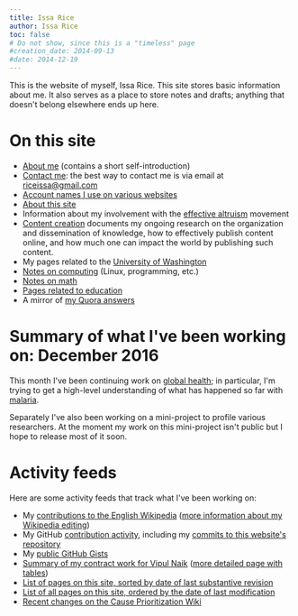 ```yaml
---
title: Issa Rice
author: Issa Rice
toc: false
# Do not show, since this is a "timeless" page
#creation_date: 2014-09-13
#date: 2014-12-19
---
```


This is the website of myself, Issa Rice.
This site stores basic information about me.
It also serves as a place to store notes and drafts; anything that doesn't
belong elsewhere ends up here.

# On this site

- [About me](about) (contains a short self-introduction)
- [Contact me](contact): the best way to contact me is via email at
  [riceissa@gmail.com][email]
- [Account names I use on various websites](account-names)
- [About this site](about-this-site)
- Information about my involvement with the [effective altruism]() movement
- [Content creation]() documents my ongoing research on the
  organization and dissemination of knowledge, how to effectively
  publish content online, and how much one can impact the world by
  publishing such content.
- My pages related to the [University of Washington](university-of-washington)
- [Notes on computing](computing) (Linux, programming, etc.)
- [Notes on math](math)
- [Pages related to education](education)
- A mirror of [my Quora answers]()

# Summary of what I've been working on: December 2016

This month I've been continuing work on [global
health](global-public-health-notes); in particular, I'm trying to get a
high-level understanding of what has happened so far with
[malaria](malaria-notes).

Separately I've also been working on a mini-project to profile various
researchers.
At the moment my work on this mini-project isn't public but I hope to release
most of it soon.

# Activity feeds

Here are some activity feeds that track what I've been working on:

* My [contributions to the English
  Wikipedia](https://en.wikipedia.org/wiki/Special:Contributions/Riceissa)
  ([more information about my Wikipedia editing](wikipedia))
* My GitHub [contribution activity](https://github.com/riceissa), including my
  [commits to this website's
  repository](https://github.com/riceissa/issarice.com/commits/master)
* My [public GitHub Gists](https://gist.github.com/riceissa)
* [Summary of my contract work for Vipul
  Naik](https://github.com/vipulnaik/contractwork/blob/master/contributor-lists/issa-list.mediawiki)
  ([more detailed page with
  tables](https://contractwork.vipulnaik.com/worker.php?worker=Issa+Rice))
* [List of pages on this site, sorted by date of last substantive
  revision](_all_date)
* [List of all pages on this site, ordered by the date of last
  modification](_all)
* [Recent changes on the Cause Prioritization
  Wiki](https://causeprioritization.org/_activity)

[email]: mailto:riceissa@gmail.com
